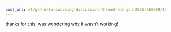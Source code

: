 ```yaml
---
post_url: /t/ga4-data-sourcing-discussion-thread-tds-jan-2025/165959/157
---
```

thanks for this, was wondering why it wasn’t working!